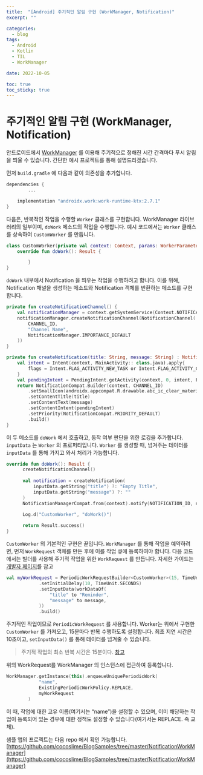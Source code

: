 ```yaml
---
title:  "[Android] 주기적인 알림 구현 (WorkManager, Notification)"
excerpt: ""

categories:
  - blog
tags:
  - Android
  - Kotlin
  - TIL
  - WorkManager

date: 2022-10-05

toc: true
toc_sticky: true
---
```


# 주기적인 알림 구현 (WorkManager, Notification)

안드로이드에서 [WorkManager](https://developer.android.com/topic/libraries/architecture/workmanager?hl=ko) 를 이용해 주기적으로 정해진 시간 간격마다 푸시 알림을 띄울 수  있습니다. 간단한 예시 프로젝트를 통해 설명드리겠습니다.

먼저 `build.gradle` 에 다음과 같이 의존성을 추가합니다.

```kotlin
dependencies {
		...

    implementation "androidx.work:work-runtime-ktx:2.7.1"
}
```

다음은, 반복적인 작업을 수행할 `Worker` 클래스를 구현합니다. WorkManager 라이브러리의 일부이며, `doWork` 메소드의 작업을 수행합니다. 예시 코드에서는 `Worker` 클래스를 상속하여 `CustomWorker` 를 만듭니다.

```kotlin
class CustomWorker(private val context: Context, params: WorkerParameters) : Worker(context, params){
    override fun doWork(): Result {

		}
}
```

`doWork` 내부에서 Notification 을 띄우는 작업을 수행하려고 합니다. 이를 위해, Notification 채널을 생성하는 메소드와 Notification 객체를 반환하는 메소드를 구현합니다.

```kotlin
private fun createNotificationChannel() {
    val notificationManager = context.getSystemService(Context.NOTIFICATION_SERVICE) as NotificationManager
    notificationManager.createNotificationChannel(NotificationChannel(
        CHANNEL_ID,
        "Channel Name",
        NotificationManager.IMPORTANCE_DEFAULT
    ))
}

private fun createNotification(title: String, message: String) : Notification {
    val intent = Intent(context, MainActivity:: class.java).apply{
        flags = Intent.FLAG_ACTIVITY_NEW_TASK or Intent.FLAG_ACTIVITY_CLEAR_TASK
    }
    val pendingIntent = PendingIntent.getActivity(context, 0, intent, FLAG_IMMUTABLE)
    return NotificationCompat.Builder(context, CHANNEL_ID)
        .setSmallIcon(androidx.appcompat.R.drawable.abc_ic_clear_material)
        .setContentTitle(title)
        .setContentText(message)
        .setContentIntent(pendingIntent)
        .setPriority(NotificationCompat.PRIORITY_DEFAULT)
        .build()
}
```

이 두 메소드를 `doWork` 에서 호출하고, 동작 여부 판단을 위한 로깅을 추가합니다. `inputData` 는 `Worker` 의 프로퍼티입니다. `Worker` 를 생성할 때, 넘겨주는 데이터를 `inputData` 를 통해 가지고 와서 처리가 가능합니다.

```kotlin
override fun doWork(): Result {
	  createNotificationChannel()
	
	  val notification = createNotification(
	      inputData.getString("title") ?: "Empty Title",
	      inputData.getString("message") ?: ""
	  )
	  NotificationManagerCompat.from(context).notify(NOTIFICATION_ID, notification)
	
	  Log.d("CustomWorker", "doWork()")

	  return Result.success()
}
```

`CustomWorker` 의 기본적인 구현은 끝입니다. `WorkManager` 를 통해 작업을 예약하려면, 먼저 `WorkRequest` 객체를 만든 후에 이를 작업 큐에 등록하여야 합니다. 다음 코드에서는 빌더를 사용해 주기적 작업을 위한 `WorkRequest` 를 만듭니다. 자세한 가이드는 [개발자 페이지](https://developer.android.com/topic/libraries/architecture/workmanager/how-to/define-work?hl=ko)를 참고 

```kotlin
val myWorkRequest = PeriodicWorkRequestBuilder<CustomWorker>(15, TimeUnit.MINUTES)
            .setInitialDelay(10, TimeUnit.SECONDS)
            .setInputData(workDataOf(
                "title" to "Reminder",
                "message" to message,
            ))
            .build()
```

주기적인 작업이므로 `PeriodicWorkRequest` 를 사용합니다. Worker는 위에서 구현한 `CustomWorker` 를 가져오고, 15분마다 반복 수행하도록 설정합니다. 최초 지연 시간은 10초이고, `setInputData()` 를 통해 데이터를 넘겨줄 수 있습니다.

> 주기적 작업의 최소 반복 시간은 15분이다. [참고](https://developer.android.com/reference/androidx/work/PeriodicWorkRequest#MIN_PERIODIC_INTERVAL_MILLIS)
> 

위의 WorkRequest를 WorkManager 의 인스턴스에 접근하여 등록합니다.

```kotlin
WorkManager.getInstance(this).enqueueUniquePeriodicWork(
            "name",
            ExistingPeriodicWorkPolicy.REPLACE,
            myWorkRequest
        )
```

이 때, 작업에 대한 고유 이름(여기서는 “name”)을 설정할 수 있으며, 이미 해당하는 작업이 등록되어 있는 경우에 대한 정책도 설정할 수 있습니다(여기서는 REPLACE. 즉 교체). 

샘플 앱의 프로젝트는 다음 repo 에서 확인 가능합니다. [https://github.com/cocoslime/BlogSamples/tree/master/NotificationWorkManager](https://github.com/cocoslime/BlogSamples/tree/master/NotificationWorkManager)
